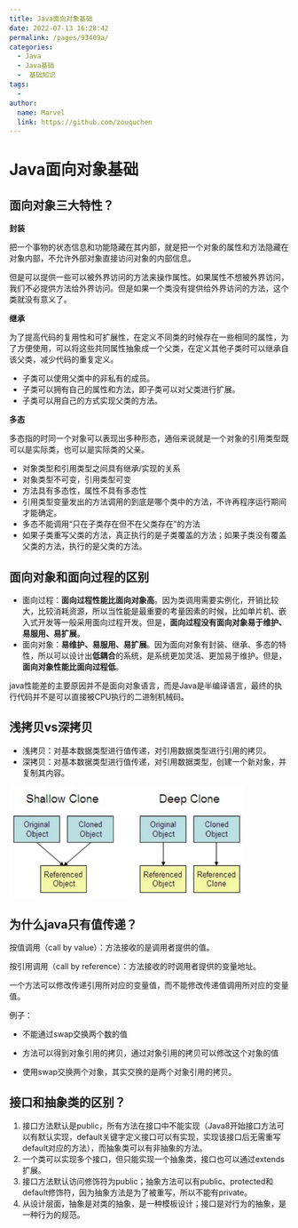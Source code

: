 ```yaml
---
title: Java面向对象基础
date: 2022-07-13 16:28:42
permalink: /pages/93409a/
categories:
  - Java
  - Java基础
  -  基础知识
tags:
  - 
author: 
  name: Marvel
  link: https://github.com/zouquchen
---
```

# Java面向对象基础

## 面向对象三大特性？

**封装**

把一个事物的状态信息和功能隐藏在其内部，就是把一个对象的属性和方法隐藏在对象内部，不允许外部对象直接访问对象的内部信息。

但是可以提供一些可以被外界访问的方法来操作属性。如果属性不想被外界访问，我们不必提供方法给外界访问。但是如果一个类没有提供给外界访问的方法，这个类就没有意义了。

**继承**

为了提高代码的复用性和可扩展性，在定义不同类的时候存在一些相同的属性，为了方便使用，可以将这些共同属性抽象成一个父类，在定义其他子类时可以继承自该父类，减少代码的重复定义。

- 子类可以使用父类中的非私有的成员。
- 子类可以拥有自己的属性和方法，即子类可以对父类进行扩展。
- 子类可以用自己的方式实现父类的方法。

**多态**

多态指的时同一个对象可以表现出多种形态，通俗来说就是一个对象的引用类型既可以是实际类，也可以是实际类的父亲。

- 对象类型和引用类型之间具有继承/实现的关系
- 对象类型不可变，引用类型可变
- 方法具有多态性，属性不具有多态性
- 引用类型变量发出的方法调用的到底是哪个类中的方法，不许再程序运行期间才能确定。
- 多态不能调用“只在子类存在但不在父类存在”的方法
- 如果子类重写父类的方法，真正执行的是子类覆盖的方法；如果子类没有覆盖父类的方法，执行的是父类的方法。

## 面向对象和面向过程的区别

- 面向过程：**面向过程性能比面向对象高**。因为类调用需要实例化，开销比较大，比较消耗资源，所以当性能是最重要的考量因素的时候，比如单片机、嵌入式开发等一般采用面向过程开发。但是，**面向过程没有面向对象易于维护、易服用、易扩展**。
- 面向对象：**易维护、易服用、易扩展**。因为面向对象有封装、继承、多态的特性，所以可以设计出**低耦合**的系统，是系统更加灵活、更加易于维护。但是，**面向对象性能比面向过程低**。

java性能差的主要原因并不是面向对象语言，而是Java是半编译语言，最终的执行代码并不是可以直接被CPU执行的二进制机械码。

## 浅拷贝vs深拷贝

- 浅拷贝：对基本数据类型进行值传递，对引用数据类型进行引用的拷贝。
- 深拷贝：对基本数据类型进行值传递，对引用数据类型，创建一个新对象，并复制其内容。

<img src="https://raw.githubusercontent.com/zouquchen/Images/main/imgs/clone.png" alt="image-20220222210050814" style="zoom: 67%;" />

## 为什么java只有值传递？

按值调用（call by value）：方法接收的是调用者提供的值。

按引用调用（call by reference）：方法接收的时调用者提供的变量地址。

一个方法可以修改传递引用所对应的变量值，而不能修改传递值调用所对应的变量值。

例子：

- 不能通过swap交换两个数的值
- 方法可以得到对象引用的拷贝，通过对象引用的拷贝可以修改这个对象的值

- 使用swap交换两个对象，其实交换的是两个对象引用的拷贝。

## 接口和抽象类的区别？

1. 接口方法默认是public，所有方法在接口中不能实现（Java8开始接口方法可以有默认实现，default关键字定义接口可以有实现，实现该接口后无需重写default对应的方法），而抽象类可以有非抽象的方法。
2. 一个类可以实现多个接口，但只能实现一个抽象类，接口也可以通过extends扩展。
3. 接口方法默认访问修饰符为public；抽象方法可以有public、protected和default修饰符，因为抽象方法是为了被重写，所以不能有private。
4. 从设计层面，抽象是对类的抽象，是一种模板设计；接口是对行为的抽象，是一种行为的规范。
